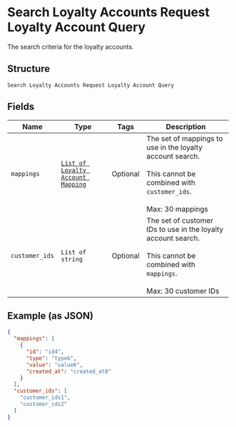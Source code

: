 
# Search Loyalty Accounts Request Loyalty Account Query

The search criteria for the loyalty accounts.

## Structure

`Search Loyalty Accounts Request Loyalty Account Query`

## Fields

| Name | Type | Tags | Description |
|  --- | --- | --- | --- |
| `mappings` | [`List of Loyalty Account Mapping`](/doc/models/loyalty-account-mapping.md) | Optional | The set of mappings to use in the loyalty account search.<br><br>This cannot be combined with `customer_ids`.<br><br>Max: 30 mappings |
| `customer_ids` | `List of string` | Optional | The set of customer IDs to use in the loyalty account search.<br><br>This cannot be combined with `mappings`.<br><br>Max: 30 customer IDs |

## Example (as JSON)

```json
{
  "mappings": [
    {
      "id": "id4",
      "type": "type6",
      "value": "value6",
      "created_at": "created_at8"
    }
  ],
  "customer_ids": [
    "customer_ids1",
    "customer_ids2"
  ]
}
```


